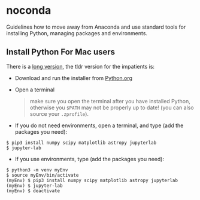 # noconda

Guidelines how to move away from Anaconda and use standard tools for installing Python, managing packages and environments. 


## Install Python For Mac users

There is a [long version](noAnacondaMac.md), the tldr version for the impatients is:

- Download and run the installer from [Python.org](https://www.python.org/downloads/)
- Open a terminal 
  > make sure you open the terminal after you have installed Python, otherwise you `$PATH` may not be properly up to date! (you can also source your `.zprofile`).

- If you do not need environments, open a terminal, and type (add the packages you need):
```
$ pip3 install numpy scipy matplotlib astropy jupyterlab
$ jupyter-lab
```
- If you use environments, type (add the packages you need):
```
$ python3 -m venv myEnv
$ source myEnv/bin/activate
(myEnv) $ pip3 install numpy scipy matplotlib astropy jupyterlab
(myEnv) $ jupyter-lab
(myEnv) $ deactivate
```
